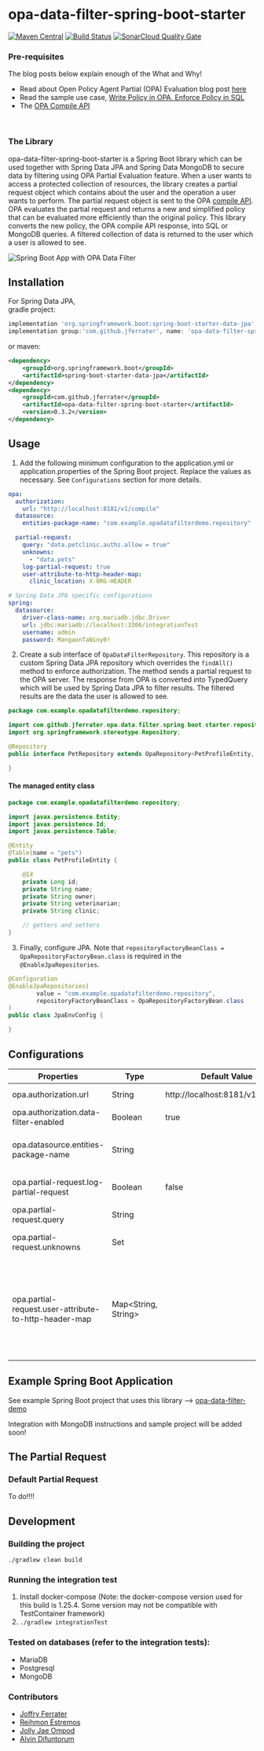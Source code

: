 # opa-data-filter-spring-boot-starter 
[![Maven Central](https://maven-badges.herokuapp.com/maven-central/com.github.jferrater/opa-data-filter-spring-boot-starter/badge.svg)](https://search.maven.org/artifact/com.github.jferrater/opa-data-filter-spring-boot-starter/0.3.1/jar)
[![Build Status](https://travis-ci.com/jferrater/opa-data-filter-spring-boot-starter.svg?branch=master)](https://travis-ci.com/jferrater/opa-data-filter-spring-boot-starter) [![SonarCloud Quality Gate](https://sonarcloud.io/api/project_badges/measure?project=jferrater_opa-data-filter-spring-boot-starter&metric=alert_status)](https://sonarcloud.io/dashboard?id=jferrater_opa-data-filter-spring-boot-starter)

### Pre-requisites
The blog posts below explain enough of the What and Why!
- Read about Open Policy Agent Partial (OPA) Evaluation blog post [here](https://blog.openpolicyagent.org/partial-evaluation-162750eaf422)
- Read the sample use case, [Write Policy in OPA. Enforce Policy in SQL](https://blog.openpolicyagent.org/write-policy-in-opa-enforce-policy-in-sql-d9d24db93bf4)
- The [OPA Compile API](https://www.openpolicyagent.org/docs/latest/rest-api/#compile-api)
<br>

### The Library
opa-data-filter-spring-boot-starter is a Spring Boot library which can be used together with Spring Data JPA and Spring Data MongoDB to secure data by filtering using OPA Partial Evaluation feature.
When a user wants to access a protected collection of resources, the library creates a partial request object which contains about the user and the operation a user wants to perform. The partial request object is
sent to the OPA [compile API](https://www.openpolicyagent.org/docs/latest/rest-api/#compile-api).
OPA evaluates the partial request and returns a new and simplified policy that can be evaluated more efficiently than the original policy. This library converts
the new policy, the OPA compile API response, into SQL or MongoDB queries. A filtered collection of data is returned to the user which a user is allowed to see.

![Spring Boot App with OPA Data Filter](https://github.com/jferrater/opa-data-filter-spring-boot-starter/blob/master/diagram.png)

## Installation
For Spring Data JPA, <br>
gradle project:
```groovy
implementation 'org.springframework.boot:spring-boot-starter-data-jpa'
implementation group:'com.github.jferrater', name: 'opa-data-filter-spring-boot-starter', version: '0.3.2'
```
or maven:
````xml
<dependency>
    <groupId>org.springframework.boot</groupId>
    <artifactId>spring-boot-starter-data-jpa</artifactId>
</dependency>
<dependency>
    <groupId>com.github.jferrater</groupId>
    <artifactId>opa-data-filter-spring-boot-starter</artifactId>
    <version>0.3.2</version>
</dependency>
````

## Usage
1. Add the following minimum configuration to the application.yml or application.properties of the Spring Boot project. Replace the values as necessary. See `Configurations` section for more details.
````yaml
opa:
  authorization:
    url: "http://localhost:8181/v1/compile"
  datasource:
    entities-package-name: "com.example.opadatafilterdemo.repository"

  partial-request:
    query: "data.petclinic.authz.allow = true"
    unknowns:
      - "data.pets"
    log-partial-request: true
    user-attribute-to-http-header-map:
      clinic_location: X-ORG-HEADER

# Spring Data JPA specific configurations
spring:
  datasource:
    driver-class-name: org.mariadb.jdbc.Driver
    url: jdbc:mariadb://localhost:3306/integrationTest
    username: admin
    password: MangaonTaNiny0!
````
2. Create a sub interface of `OpaDataFilterRepository`. This repository is a custom Spring Data JPA repository which overrides the `findAll()`
method to enforce authorization. The method sends a partial request to the OPA server. The response from OPA is converted into TypedQuery
which will be used by Spring Data JPA to filter results. The filtered results are the data the user is allowed to see.

```java
package com.example.opadatafilterdemo.repository;

import com.github.jferrater.opa.data.filter.spring.boot.starter.repository.jpa.OpaDataFilterRepository;
import org.springframework.stereotype.Repository;

@Repository
public interface PetRepository extends OpaRepository<PetProfileEntity, Long> {

}
```
#### The managed entity class
````java
package com.example.opadatafilterdemo.repository;

import javax.persistence.Entity;
import javax.persistence.Id;
import javax.persistence.Table;

@Entity
@Table(name = "pets")
public class PetProfileEntity {

    @Id
    private Long id;
    private String name;
    private String owner;
    private String veterinarian;
    private String clinic;

    // getters and setters 
}
````
3. Finally, configure JPA. Note that `repositoryFactoryBeanClass = OpaRepositoryFactoryBean.class` is required in the `@EnableJpaRepositories`.
````java
@Configuration
@EnableJpaRepositories(
        value = "com.example.opadatafilterdemo.repository",
        repositoryFactoryBeanClass = OpaRepositoryFactoryBean.class
)
public class JpaEnvConfig {

}
````
## Configurations
| Properties                                            | Type                | Default Value                    | Description                                                                                                                                                                                                                                                  | Required |
|-------------------------------------------------------|---------------------|----------------------------------|--------------------------------------------------------------------------------------------------------------------------------------------------------------------------------------------------------------------------------------------------------------|----------|
| opa.authorization.url                                 | String              | http://localhost:8181/v1/compile | The OPA compile API endpoint.                                                                                                                                                                                                                                | Yes      |
| opa.authorization.data-filter-enabled                 | Boolean             | true                             | Enable OPA data filter authorization                                                                                                                                                                                                                         | No       |
| opa.datasource.entities-package-name                  | String              |                                  | The package name of the managed entities for the EntityManagerFactoryBean to set                                                                                                                                                                             | Yes      |
| opa.partial-request.log-partial-request               | Boolean             | false                            | Log the partial request json which was sent to OPA on std out for debugging                                                                                                                                                                                  | No       |
| opa.partial-request.query                             | String              |                                  | The query to partially evaluate and compile                                                                                                                                                                                                                  | Yes      |
| opa.partial-request.unknowns                          | Set<String>         |                                  | The terms to treat as unknown during partial evaluation                                                                                                                                                                                                      | No       |
| opa.partial-request.user-attribute-to-http-header-map | Map<String, String> |                                  | The mapping of user attribute to Http Header. These mappings will be added as subject attributes<br>in the input of the partial request. The key will be set as the attribute name and the value <br>of the Http header will be set as the value of the key. | No       |
## Example Spring Boot Application
See example Spring Boot project that uses this library --> [opa-data-filter-demo](https://github.com/jferrater/opa-data-filter-demo)

 Integration with MongoDB instructions and sample project will be added soon!

## The Partial Request
### Default Partial Request
 To do!!!!
## Development
### Building the project
``./gradlew clean build``

### Running the integration test
1. Install docker-compose (Note: the docker-compose version used for this build is 1.25.4. Some version may not be compatible with TestContainer framework)
2. ``./gradlew integrationTest``

### Tested on databases (refer to the integration tests):
- MariaDB
- Postgresql
- MongoDB

### Contributors
- [Joffry Ferrater](https://github.com/jferrater)
- [Reihmon Estremos](https://github.com/mongkoy)
- [Jolly Jae Ompod](https://github.com/ompodjol)
- [Alvin Difuntorum](https://github.com/alvinpd)
